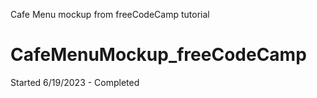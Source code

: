 Cafe Menu mockup from freeCodeCamp tutorial
# CafeMenuMockup_freeCodeCamp
Started 6/19/2023 - Completed

